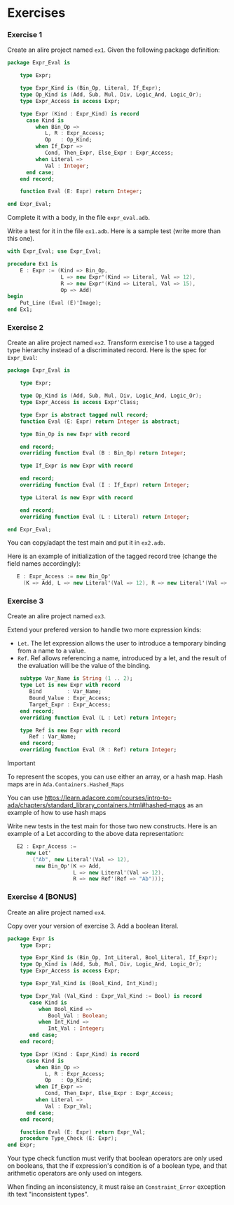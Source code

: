 Exercises
=========

### Exercise 1

Create an alire project named `ex1`. Given the following package definition:

```ada
package Expr_Eval is

    type Expr;

    type Expr_Kind is (Bin_Op, Literal, If_Expr);
    type Op_Kind is (Add, Sub, Mul, Div, Logic_And, Logic_Or);
    type Expr_Access is access Expr;

    type Expr (Kind : Expr_Kind) is record
      case Kind is
         when Bin_Op =>
            L, R : Expr_Access;
            Op   : Op_Kind;
         when If_Expr =>
            Cond, Then_Expr, Else_Expr : Expr_Access;
         when Literal =>
            Val : Integer;
      end case;
    end record;

    function Eval (E: Expr) return Integer;

end Expr_Eval;
```

Complete it with a body, in the file `expr_eval.adb`.

Write a test for it in the file `ex1.adb`. Here is a sample test (write more than this one).

```ada
with Expr_Eval; use Expr_Eval;

procedure Ex1 is
    E : Expr := (Kind => Bin_Op,
                 L => new Expr'(Kind => Literal, Val => 12),
                 R => new Expr'(Kind => Literal, Val => 15),
                 Op => Add)
begin
    Put_Line (Eval (E)'Image);
end Ex1;
```

### Exercise 2

Create an alire project named `ex2`. Transform exercise 1 to use a tagged type
hierarchy instead of a discriminated record. Here is the spec for `Expr_Eval`:

```ada
package Expr_Eval is

    type Expr;

    type Op_Kind is (Add, Sub, Mul, Div, Logic_And, Logic_Or);
    type Expr_Access is access Expr'Class;

    type Expr is abstract tagged null record;
    function Eval (E: Expr) return Integer is abstract;

    type Bin_Op is new Expr with record

    end record;
    overriding function Eval (B : Bin_Op) return Integer;

    type If_Expr is new Expr with record

    end record;
    overriding function Eval (I : If_Expr) return Integer;

    type Literal is new Expr with record

    end record;
    overriding function Eval (L : Literal) return Integer;

end Expr_Eval;
```

You can copy/adapt the test main and put it in `ex2.adb`.

Here is an example of initialization of the tagged record tree (change the
field names accordingly):

```ada
   E : Expr_Access := new Bin_Op'
     (K => Add, L => new Literal'(Val => 12), R => new Literal'(Val => 15));
```

### Exercise 3

Create an alire project named `ex3`.

Extend your prefered version to handle two more expression kinds:

- `Let`. The let expression allows the user to introduce a temporary
  binding from a name to a value.
- `Ref`. Ref allows referencing a name, introduced by a let, and the result
  of the evaluation will be the value of the binding.

```ada
    subtype Var_Name is String (1 .. 2);
    type Let is new Expr with record
       Bind        : Var_Name;
       Bound_Value : Expr_Access;
       Target_Expr : Expr_Access;
    end record;
    overriding function Eval (L : Let) return Integer;

    type Ref is new Expr with record
       Ref : Var_Name;
    end record;
    overriding function Eval (R : Ref) return Integer;
```

> [!IMPORTANT]
>
> To represent the scopes, you can use either an array, or a hash map. Hash
> maps are in `Ada.Containers.Hashed_Maps`
>
> You can use https://learn.adacore.com/courses/intro-to-ada/chapters/standard_library_containers.html#hashed-maps as an example of how to use hash maps
> 

Write new tests in the test main for those two new constructs. Here is an
example of a Let according to the above data representation:

```ada
   E2 : Expr_Access :=
      new Let'
        ("Ab", new Literal'(Val => 12),
         new Bin_Op'(K => Add,
                     L => new Literal'(Val => 12),
                     R => new Ref'(Ref => "Ab")));
```


### Exercise 4 [BONUS]

Create an alire project named `ex4`. 

Copy over your version of exercise 3. Add a boolean literal. 

```ada
package Expr is
    type Expr;

    type Expr_Kind is (Bin_Op, Int_Literal, Bool_Literal, If_Expr);
    type Op_Kind is (Add, Sub, Mul, Div, Logic_And, Logic_Or);
    type Expr_Access is access Expr;

    type Expr_Val_Kind is (Bool_Kind, Int_Kind);

    type Expr_Val (Val_Kind : Expr_Val_Kind := Bool) is record
       case Kind is
          when Bool_Kind =>
             Bool_Val : Boolean;
          when Int_Kind =>
             Int_Val : Integer;
       end case;
    end record;

    type Expr (Kind : Expr_Kind) is record
      case Kind is
         when Bin_Op =>
            L, R : Expr_Access;
            Op   : Op_Kind;
         when If_Expr =>
            Cond, Then_Expr, Else_Expr : Expr_Access;
         when Literal =>
            Val : Expr_Val;
      end case;
    end record;

    function Eval (E: Expr) return Expr_Val;
    procedure Type_Check (E: Expr);
end Expr;
```

Your type check function must verify that boolean operators are only
used on booleans, that the if expression's condition is of a boolean type, and
that arithmetic operators are only used on integers.

When finding an inconsistency, it must raise an `Constraint_Error` exception
ith text "inconsistent types".
